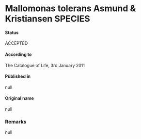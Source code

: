 Mallomonas tolerans Asmund & Kristiansen SPECIES
=======

#### Status
ACCEPTED

#### According to
The Catalogue of Life, 3rd January 2011

#### Published in
null

#### Original name
null

### Remarks
null